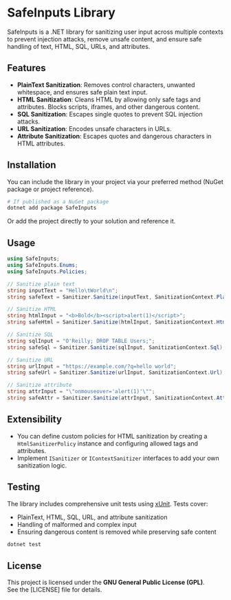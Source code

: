 # SafeInputs Library

SafeInputs is a .NET library for sanitizing user input across multiple contexts to prevent injection attacks, remove unsafe content, and ensure safe handling of text, HTML, SQL, URLs, and attributes.

## Features

- **PlainText Sanitization**: Removes control characters, unwanted whitespace, and ensures safe plain text input.
- **HTML Sanitization**: Cleans HTML by allowing only safe tags and attributes. Blocks scripts, iframes, and other dangerous content.
- **SQL Sanitization**: Escapes single quotes to prevent SQL injection attacks.
- **URL Sanitization**: Encodes unsafe characters in URLs.
- **Attribute Sanitization**: Escapes quotes and dangerous characters in HTML attributes.

## Installation

You can include the library in your project via your preferred method (NuGet package or project reference).

```bash
# If published as a NuGet package
dotnet add package SafeInputs
```

Or add the project directly to your solution and reference it.

## Usage

```csharp
using SafeInputs;
using SafeInputs.Enums;
using SafeInputs.Policies;

// Sanitize plain text
string inputText = "Hello\tWorld\n";
string safeText = Sanitizer.Sanitize(inputText, SanitizationContext.PlainText);

// Sanitize HTML
string htmlInput = "<b>Bold</b><script>alert(1)</script>";
string safeHtml = Sanitizer.Sanitize(htmlInput, SanitizationContext.Html);

// Sanitize SQL
string sqlInput = "O'Reilly; DROP TABLE Users;";
string safeSql = Sanitizer.Sanitize(sqlInput, SanitizationContext.Sql);

// Sanitize URL
string urlInput = "https://example.com/?q=hello world";
string safeUrl = Sanitizer.Sanitize(urlInput, SanitizationContext.Url);

// Sanitize attribute
string attrInput = "\"onmouseover='alert(1)'\"";
string safeAttr = Sanitizer.Sanitize(attrInput, SanitizationContext.Attribute);
```

## Extensibility

- You can define custom policies for HTML sanitization by creating a `HtmlSanitizerPolicy` instance and configuring allowed tags and attributes.
- Implement `ISanitizer` or `IContextSanitizer` interfaces to add your own sanitization logic.

## Testing

The library includes comprehensive unit tests using [xUnit](https://xunit.net/). Tests cover:

- PlainText, HTML, SQL, URL, and attribute sanitization
- Handling of malformed and complex input
- Ensuring dangerous content is removed while preserving safe content

```bash
dotnet test
```

## License

This project is licensed under the **GNU General Public License (GPL)**.  
See the [LICENSE] file for details.
